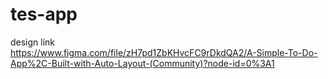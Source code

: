 # tes-app

design link<br>
https://www.figma.com/file/zH7pd1ZbKHvcFC9rDkdQA2/A-Simple-To-Do-App%2C-Built-with-Auto-Layout-(Community)?node-id=0%3A1
